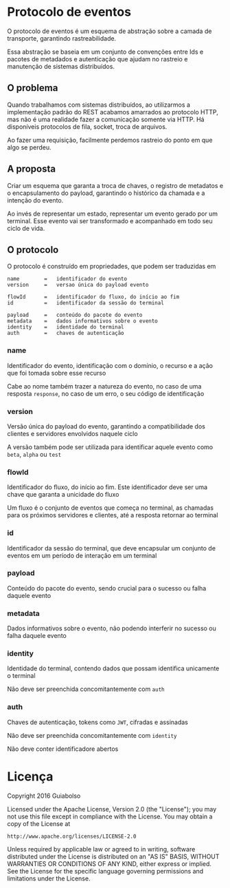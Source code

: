 # Protocolo de eventos

O protocolo de eventos é um esquema de abstração sobre a camada de transporte, garantindo rastreabilidade.

Essa abstração se baseia em um conjunto de convenções entre Ids e pacotes de metadados e autenticação que ajudam no rastreio e manutenção de sistemas distribuídos.

## O problema

Quando trabalhamos com sistemas distribuídos, ao utilizarmos a implementação padrão do REST acabamos amarrados ao protocolo HTTP, mas não é uma realidade fazer a comunicação somente via HTTP. Há disponíveis protocolos de fila, socket, troca de arquivos.

Ao fazer uma requisição, facilmente perdemos rastreio do ponto em que algo se perdeu.

## A proposta

Criar um esquema que garanta a troca de chaves, o registro de metadatos e o encapsulamento do payload, garantindo o histórico da chamada e a intenção do evento.

Ao invés de representar um estado, representar um evento gerado por um terminal. Esse evento vai ser transformado e acompanhado em todo seu ciclo de vida.

## O protocolo

O protocolo é construído em propriedades, que podem ser traduzidas em

```
name        =   identificador do evento
version     =   versao única do payload evento

flowId      =   identificador do fluxo, do início ao fim
id          =   identificador da sessão do terminal

payload     =   conteúdo do pacote do evento
metadata    =   dados informativos sobre o evento
identity    =   identidade do terminal
auth        =   chaves de autenticação
```

### name

Identificador do evento, identificação com o domínio, o recurso e a ação que foi tomada sobre esse recurso

Cabe ao nome também trazer a natureza do evento, no caso de uma resposta `response`, no caso de um erro, o seu código de identificação

### version

Versão única do payload do evento, garantindo a compatibilidade dos clientes e servidores envolvidos naquele ciclo

A versão também pode ser utilizada para identificar aquele evento como `beta`, `alpha` ou `test`

### flowId

Identificador do fluxo, do início ao fim. Este identificador deve ser uma chave que garanta a unicidade do fluxo

Um fluxo é o conjunto de eventos que começa no terminal, as chamadas para os próximos servidores e clientes, até a resposta retornar ao terminal

### id

Identificador da sessão do terminal, que deve encapsular um conjunto de eventos em um período de interação em um terminal

### payload

Conteúdo do pacote do evento, sendo crucial para o sucesso ou falha daquele evento

### metadata

Dados informativos sobre o evento, não podendo interferir no sucesso ou falha daquele evento

### identity

Identidade do terminal, contendo dados que possam identifica unicamente o terminal

Não deve ser preenchida concomitantemente com `auth`

### auth

Chaves de autenticação, tokens como `JWT`, cifradas e assinadas

Não deve ser preenchida concomitantemente com `identity`

Não deve conter identificadore abertos

# Licença

Copyright 2016 Guiabolso

Licensed under the Apache License, Version 2.0 (the "License");
you may not use this file except in compliance with the License.
You may obtain a copy of the License at

    http://www.apache.org/licenses/LICENSE-2.0

Unless required by applicable law or agreed to in writing, software
distributed under the License is distributed on an "AS IS" BASIS,
WITHOUT WARRANTIES OR CONDITIONS OF ANY KIND, either express or implied.
See the License for the specific language governing permissions and
limitations under the License.